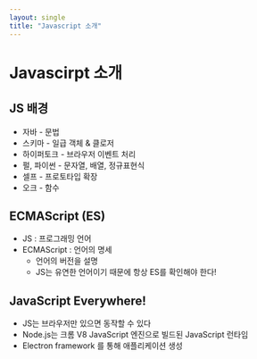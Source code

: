 ```yaml
---
layout: single
title: "Javascript 소개"
---
```


# Javascirpt 소개

## JS 배경

- 자바 - 문법
- 스키마 - 일급 객체 & 클로저
- 하이퍼토크 - 브라우저 이벤트 처리
- 펄, 파이썬 - 문자열, 배열, 정규표현식
- 셀프 - 프로토타입 확장
- 오크 - 함수

## ECMAScript (ES)

- JS : 프로그래밍 언어
- ECMAScript : 언어의 명세
    - 언어의 버전을 설명
    - JS는 유연한 언어이기 때문에 항상 ES를 확인해야 한다!
    

## JavaScript Everywhere!

- JS는 브라우저만 있으면 동작할 수 있다
- Node.js는 크롬 V8 JavaScript 엔진으로 빌드된 JavaScript 런타임
- Electron framework 를 통해 애플리케이션 생성